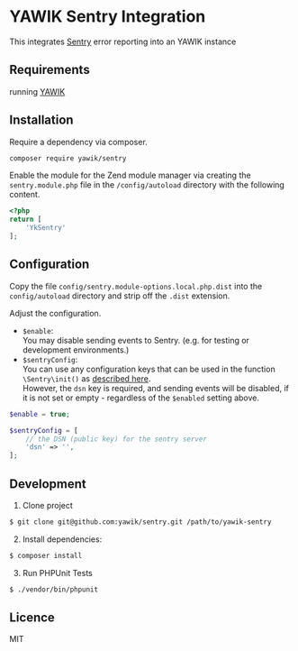 YAWIK Sentry Integration
========

This integrates [Sentry](https://sentry.io) error reporting into an YAWIK instance


Requirements
------------

running [YAWIK](https://github.com/cross-solution/YAWIK)


Installation
------------

Require a dependency via composer.

```bash
composer require yawik/sentry
```

Enable the module for the Zend module manager via creating the `sentry.module.php` file in the `/config/autoload` directory with the following content.

```php
<?php
return [
    'YkSentry'
];
```

Configuration
-------------

Copy the file `config/sentry.module-options.local.php.dist` into the `config/autoload` directory and strip off the `.dist` extension.

Adjust the configuration.   

* `$enable`:   
  You may disable sending events to Sentry. (e.g. for testing or development environments.)
* `$sentryConfig`:  
  You can use any configuration keys that can be used in the function `\Sentry\init()` as [described here](https://docs.sentry.io/error-reporting/configuration/?platform=php).   
  However, the `dsn` key is required, and sending events will be disabled, if it is not set or empty - regardless of the `$enabled` setting above.

```php
$enable = true;

$sentryConfig = [
    // the DSN (public key) for the sentry server
    'dsn' => '',
];
```

Development
-------
1.  Clone project
```sh
$ git clone git@github.com:yawik/sentry.git /path/to/yawik-sentry
```

2. Install dependencies:
```sh
$ composer install
```

3. Run PHPUnit Tests
```sh
$ ./vendor/bin/phpunit
```

Licence
-------

MIT
